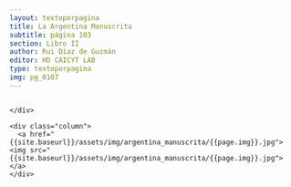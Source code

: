 ```yaml
---
layout: textoporpagina
title: La Argentina Manuscrita
subtitle: página 103
section: Libro II
author: Rui Díaz de Guzmán
editor: HD CAICYT LAB
type: textoporpagina
img: pg_0107
---
```


<div class="row">
    <div class="column">


    </div>

    <div class="column">
      <a href="{{site.baseurl}}/assets/img/argentina_manuscrita/{{page.img}}.jpg"><img src="{{site.baseurl}}/assets/img/argentina_manuscrita/{{page.img}}.jpg"></a>
    </div>
</div>